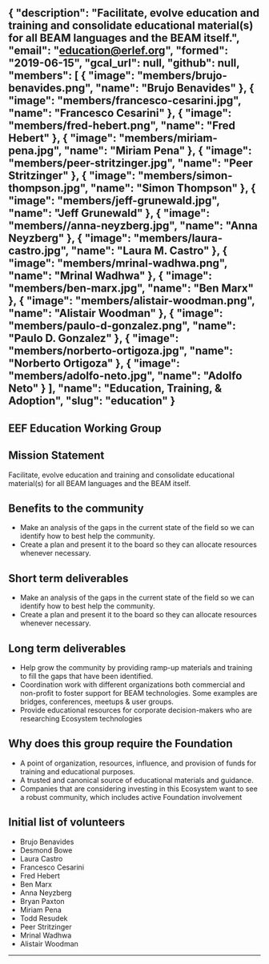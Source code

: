 {
  "description": "Facilitate, evolve education and training and consolidate educational material(s) for all BEAM languages and the BEAM itself.",
  "email": "education@erlef.org",
  "formed": "2019-06-15",
  "gcal_url": null,
  "github": null,
  "members": [
    {
      "image": "members/brujo-benavides.png",
      "name": "Brujo Benavides"
    },
    {
      "image": "members/francesco-cesarini.jpg",
      "name": "Francesco Cesarini"
    },
    {
      "image": "members/fred-hebert.png",
      "name": "Fred Hebert"
    },
    {
      "image": "members/miriam-pena.jpg",
      "name": "Miriam Pena"
    },
    {
      "image": "members/peer-stritzinger.jpg",
      "name": "Peer Stritzinger"
    },
    {
      "image": "members/simon-thompson.jpg",
      "name": "Simon Thompson"
    },
    {
      "image": "members/jeff-grunewald.jpg",
      "name": "Jeff Grunewald"
    },
    {
      "image": "members//anna-neyzberg.jpg",
      "name": "Anna Neyzberg"
    },
    {
      "image": "members/laura-castro.jpg",
      "name": "Laura M. Castro"
    },
    {
      "image": "members/mrinal-wadhwa.png",
      "name": "Mrinal Wadhwa"
    },
    {
      "image": "members/ben-marx.jpg",
      "name": "Ben Marx"
    },
    {
      "image": "members/alistair-woodman.png",
      "name": "Alistair Woodman"
    },
    {
      "image": "members/paulo-d-gonzalez.png",
      "name": "Paulo D. Gonzalez"
    },
    {
      "image": "members/norberto-ortigoza.jpg",
      "name": "Norberto Ortigoza"
    },
    {
      "image": "members/adolfo-neto.jpg",
      "name": "Adolfo Neto"
    }
  ],
  "name": "Education, Training, & Adoption",
  "slug": "education"
}
---
EEF Education Working Group
---

## Mission Statement
Facilitate, evolve education and training and consolidate educational material(s) for all BEAM languages and the BEAM itself.

## Benefits to the community
- Make an analysis of the gaps in the current state of the field so we can identify how to best help the community.
- Create a plan and present it to the board so they can allocate resources whenever necessary.

## Short term deliverables
- Make an analysis of the gaps in the current state of the field so we can identify how to best help the community.
- Create a plan and present it to the board so they can allocate resources whenever necessary.

## Long term deliverables
- Help grow the community by providing ramp-up materials and training to fill the gaps that have been identified.
- Coordination work with different organizations both commercial and non-profit to foster support for BEAM technologies. Some examples are bridges, conferences, meetups & user groups.
- Provide educational resources for corporate decision-makers who are researching Ecosystem technologies

## Why does this group require the Foundation
- A point of organization, resources, influence, and provision of funds for training and educational purposes.
- A trusted and canonical source of educational materials and guidance.
- Companies that are considering investing in this Ecosystem want to see a robust community, which includes active Foundation involvement

## Initial list of volunteers
- Brujo Benavides
- Desmond Bowe
- Laura Castro
- Francesco Cesarini
- Fred Hebert
- Ben Marx
- Anna Neyzberg
- Bryan Paxton
- Miriam Pena
- Todd Resudek
- Peer Stritzinger
- Mrinal Wadhwa
- Alistair Woodman

-------

